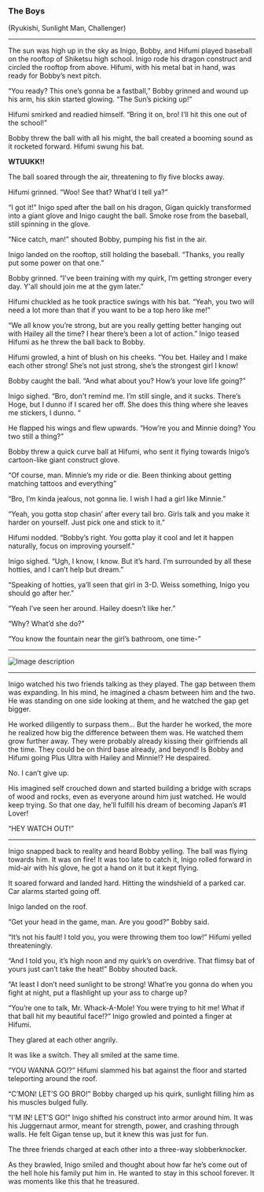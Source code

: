 ### The Boys 

(Ryukishi, Sunlight Man, Challenger)
***
The sun was high up in the sky as Inigo, Bobby, and Hifumi played baseball on the rooftop of Shiketsu high school. Inigo rode his dragon construct and circled the rooftop from above. Hifumi, with his metal bat in hand, was ready for Bobby’s next pitch.

“You ready? This one’s gonna be a fastball,” Bobby grinned and wound up his arm, his skin started glowing. “The Sun’s picking up!”

 Hifumi smirked and readied himself. “Bring it on, bro! I’ll hit this one out of the school!”

Bobby threw the ball with all his might, the ball created a booming sound as it rocketed forward. Hifumi swung his bat. 

**WTUUKK!!**

The ball soared through the air, threatening to fly five blocks away.

Hifumi grinned. “Woo! See that? What’d I tell ya?”

“I got it!” Inigo sped after the ball on his dragon, Gigan quickly transformed into a giant glove and Inigo caught the ball. Smoke rose from the baseball, still spinning in the glove. 

“Nice catch, man!” shouted Bobby, pumping his fist in the air.

Inigo landed on the rooftop, still holding the baseball. “Thanks, you really put some power on that one.”

Bobby grinned. “I’ve been training with my quirk, I’m getting stronger every day. Y'all should join me at the gym later.”

Hifumi chuckled as he took practice swings with his bat. “Yeah, you two will need a lot more than that if you want to be a top hero like me!”

“We all know you’re strong, but are you really getting better hanging out with Hailey all the time? I hear there’s been a lot of action.” Inigo teased Hifumi as he threw the ball back to Bobby.

Hifumi growled, a hint of blush on his cheeks. “You bet. Hailey and I make each other strong! She’s not just strong, she’s the strongest girl I know!

Bobby caught the ball. “And what about you? How’s your love life going?”

Inigo sighed. “Bro, don't remind me. I’m still single, and it sucks. There’s Hoge, but I dunno if I scared her off. She does this thing where she leaves me stickers, I dunno. “

He flapped his wings and flew upwards. “How’re you and Minnie doing? You two still a thing?”

Bobby threw a quick curve ball at Hifumi, who sent it flying towards Inigo’s cartoon-like giant construct glove.

“Of course, man. Minnie’s my ride or die. Been thinking about getting matching tattoos and everything”

“Bro, I’m kinda jealous, not gonna lie. I wish I had a girl like Minnie.”


“Yeah, you gotta stop chasin’ after every tail bro. Girls talk and you make it harder on yourself. Just pick one and stick to it.”

Hifumi nodded. “Bobby’s right. You gotta play it cool and let it happen naturally, focus on improving yourself.”

Inigo sighed. “Ugh, I know, I know. But it’s hard. I’m surrounded by all these hotties, and I can’t help but dream.”

“Speaking of hotties, ya’ll seen that girl in 3-D. Weiss something, Inigo you should go after her.”

“Yeah I’ve seen her around. Hailey doesn’t like her.”

“Why? What’d she do?”

“You know the fountain near the girl’s bathroom, one time-”
***
![Image description](https://img.4plebs.org/boards/tg/image/1682/30/1682302368266324.png)
***
Inigo watched his two friends talking as they played. The gap between them was expanding. In his mind, he  imagined a chasm between him and the two. He was standing on one side looking at them, and he watched the gap get bigger.

He worked diligently to surpass them… But the harder he worked, the more he realized how big the difference between them was. He watched them grow further away. They were probably already kissing their girlfriends all the time. They could be on third base already, and beyond! Is Bobby and Hifumi going Plus Ultra with Hailey and Minnie!? He despaired.

No. I can’t give up.

His imagined self crouched down and started building a bridge with scraps of wood and rocks, even as everyone around him just watched. He would keep trying. So that one day, he’ll fulfill his dream of becoming Japan’s #1 Lover!

“HEY WATCH OUT!” 

***

Inigo snapped back to reality and heard Bobby yelling. The ball was flying towards him. It was on fire! It was too late to catch it, Inigo rolled forward in mid-air with his glove, he got a hand on it but it kept flying.

It soared forward and landed hard. Hitting the windshield of a parked car. Car alarms started going off.

Inigo landed on the roof. 

“Get your head in the game, man. Are you good?” Bobby said.

“It’s not his fault! I told you, you were throwing them too low!” Hifumi yelled threateningly.

“And I told you, it’s high noon and my quirk’s on overdrive. That flimsy bat of yours just can’t take the heat!” Bobby shouted back.

“At least I don’t need sunlight to be strong! What’re you gonna do when you fight at night, put a flashlight up your ass to charge up?

“You’re one to talk, Mr. Whack-A-Mole! You were trying to hit me! What if that ball hit my beautiful face!?” Inigo growled and pointed a finger at Hifumi.

They glared at each other angrily. 

It was like a switch. They all smiled at the same time. 

“YOU WANNA GO!?” Hifumi slammed his bat against the floor and started teleporting around the roof.

“C’MON! LET’S GO BRO!” Bobby charged up his quirk, sunlight filling him as his muscles bulged fully.

“I'M IN! LET’S GO!” Inigo shifted his construct into armor around him. It was his Juggernaut armor, meant for strength, power, and crashing through walls. He felt Gigan tense up, but it knew this was just for fun.

The three friends charged at each other into a three-way slobberknocker.

As they brawled, Inigo smiled and thought about how far he’s come out of the hell hole his family put him in. He wanted to stay in this school forever. It was moments like this that he treasured.